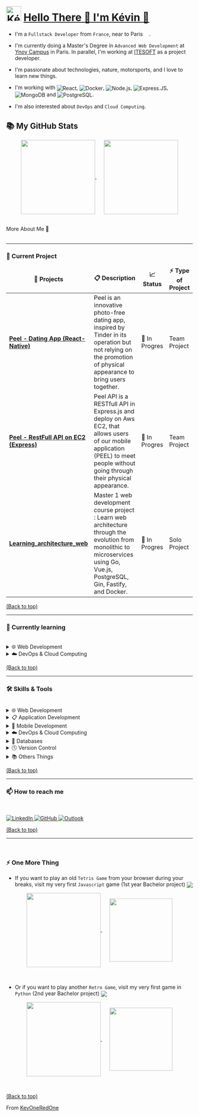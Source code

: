 <h1>
    <img align="rigth" src="https://github.com/KevOneRedOne/KevOneRedOne/blob/feature/readme_style/img/avatar-circle.png" alt="Kévin" height="40" />
    <a name="top" href="https://github.com/KevOneRedOne">Hello There 👋 I'm Kévin 🐺 </a>
</h1>
<!-- TODO: corriger le lien sur main -->

- I'm a `Fullstack Developer` from `France`, near to Paris <img src="https://cdn-icons-png.flaticon.com/512/197/197560.png" width="13"/>.
- I'm currently doing a Master's Degree in `Advanced Web Development` at <a href="https://www.ynov.com/formations/informatique/mastere-expert-en-developpement-web">Ynov Campus</a> in Paris. In parallel, I'm working at <a href="https://www.itesoft.com/fr/">ITESOFT</a> as a project developer.
  
- I'm passionate about technologies, nature, motorsports, and I love to learn new things. 
  
- I'm working with <img align="center" alt="React" src="https://img.shields.io/badge/-React.js-45b8d8?style=flat&logo=react&logoColor=white" />, <img align="center" alt="Docker" src="https://img.shields.io/badge/Docker-2496ED?style=fat&logo=docker&logoColor=white" />, <img align="center" alt="Node.js" src="https://img.shields.io/badge/-Nodejs-43853d?style=flat&logo=Node.js&logoColor=white" />, <img align="center" src="https://img.shields.io/badge/Express.js-000000?style=flat&logo=express&logoColor=white" alt="Express.JS" />, <img align="center" alt="MongoDB" src="https://img.shields.io/badge/-MongoDB-13aa52?style=flat&logo=mongodb&logoColor=white" /> and <img align="center" alt="PostgreSQL" src="https://img.shields.io/badge/PostgreSQL-316192?style=flat&logo=postgresql&logoColor=white" />.
  
- I'm also interested about `DevOps` and `Cloud Computing`.

<h2>
    📚 My GitHub Stats
</h2>  

<p align="center">
    <a href="https://github.com/KevOneRedOne" style="margin-right: 20px">
        <img height=200 align="center" src="https://github-readme-stats.vercel.app/api?username=kevoneredone&show_icons=true&theme=github_dark" />
    </a>
    <a href="https://github.com/KevOneRedOne">
        <img height=200 align="center" src="https://github-readme-stats.vercel.app/api/top-langs?username=kevoneredone&layout=compact&langs_count=8&card_width=320&theme=github_dark&hide=php,twig" />
    </a>
</p>

<br>

<!-- <details> -->

<summary>
    More About Me 🐺
</summary>

<br>

<hr>

<h3>
    🔭 Current Project
</h3>

<table>
  <thead align="center">
    <tr border: none;>
      <td><b>🎁 Projects</b></td>
      <td><b>📋 Description</b></td>
      <td><b>📈 Status</b></td>
      <td><b>⚡ Type of Project</b></td>
    </tr>
  </thead>
  <tbody>
    <tr>
      <td><a href="https://github.com/Peel-Organisation"><b>Peel - Dating App (React-Native)</b></a></td>
      <td>Peel is an innovative photo-free dating app, inspired by Tinder in its operation but not relying on the promotion of physical appearance to bring users together.</td>
      <td>🚧 In Progres</td>
      <td>Team Project</td>
    </tr>
	  <tr>
      <td><a href="https://github.com/Peel-Organisation/Peel_API/tree/development"><b>Peel - RestFull API on EC2 (Express)</b></a></td>
      <td>Peel API is a RESTfull API in Express.js and deploy on Aws EC2, that allows users of our mobile application (PEEL) to meet people without going through their physical appearance.</td>
      <td>🚧 In Progres</td>
      <td>Team Project</td>
    </tr>
    <tr>
      <td><a href="https://github.com/KevOneRedOne/Learning_architecture_web"><b>Learning_architecture_web</b></a></td>
      <td>Master 1 web development course project : Learn web architecture through the evolution from monolithic to microservices using Go, Vue.js, PostgreSQL, Gin, Fastify, and Docker.</td>
      <td>🚧 In Progres</td>
      <td>Solo Project</td>
    </tr>
  </tbody>
</table>

[(Back to top)](#top)

<hr>

<h3>
    🌱 Currently learning
</h3>

<br>

<details>
    <summary>🌐 Web Development</summary>
    <br>
    <p>
        <img align="center" alt="Vue" src="https://img.shields.io/badge/Vue.js-4FC08D?style=flat&logo=vue.js&logoColor=white" />
        <img align="center" alt="GO" src="https://img.shields.io/badge/Go-00ADD8?style=flat&logo=go&logoColor=white" />
        <img align="center" alt="TypeScript" src="https://img.shields.io/badge/TypeScript-007ACC?style=flat&logo=typescript&logoColor=white" />
        <img align="center" alt="Apollo" src="https://img.shields.io/badge/-Apollo%20GraphQL-311C87?style=flat&logo=apollo-graphql&logoColor=white" />
        <img align="center" alt="GraphQL" src="https://img.shields.io/badge/-GraphQL-E10098?style=flat&logo=graphql&logoColor=white" />
        <img align="center" alt="Tailwind" src="https://img.shields.io/badge/Tailwind_CSS-38B2AC?style=flat&logo=tailwind-css&logoColor=white" />
        <img align="center" alt="Jest" src="https://img.shields.io/badge/Jest-323330?style=flat&logo=Jest&logoColor=white" />
        <img align="center" alt="Prisma" src="https://img.shields.io/badge/Prisma-3982CE?style=flat&logo=Prisma&logoColor=white" />
        <img align="center" alt="Sequelize" src="https://img.shields.io/badge/Sequelize-52B0E7?style=flat&logo=Sequelize&logoColor=white" />
        <img align="center" alt="Swagger" src="https://img.shields.io/badge/-Swagger-%23Clojure?style=flat&logo=swagger&logoColor=white" />
    </p>
</details>

<details>
    <summary>☁️ DevOps & Cloud Computing</summary>
    <br>
    <p>
        <img align="center" alt="Google Cloud" src="https://img.shields.io/badge/Google_Cloud-4285F4?style=flat&logo=google-cloud&logoColor=white" />
        <img align="center" alt="Microsoft Azure" src="https://img.shields.io/badge/Microsoft_Azure-0089D6?style=flat&logo=microsoft-azure&logoColor=white" />
        <img align="center" alt="Vercel" src="https://img.shields.io/badge/Vercel-000000?style=flat&logo=vercel&logoColor=white" />
        <img align="center" alt="Jira" src="https://img.shields.io/badge/Jira-0052CC?style=flat&logo=Jira&logoColor=white" />
        <img align="center" alt="Redis" src="https://img.shields.io/badge/Redis-%23DD0031.svg?style=flat&logo=redis&logoColor=white" />
    </p>
</details>

[(Back to top)](#top)

<hr>

<h3>
    🛠️ Skills & Tools
</h3>

<br>

<details>
    <summary>🌐 Web Development</summary>
    <br>
    <p>
        <img align="center" alt="React" src="https://img.shields.io/badge/-React.js-45b8d8?style=flat&logo=react&logoColor=white" />
        <img align="center" alt="Next.js" src="https://img.shields.io/badge/Next.js-black?style=flat&logo=next.js&logoColor=white" />
        <img align="center" alt="Vue" src="https://img.shields.io/badge/Vue.js-4FC08D?style=flat&logo=vue.js&logoColor=white" />
        <img align="center" alt="Nuxt.js" src="https://img.shields.io/badge/Nuxt.js-002E3B?style=flat&logo=nuxtdotjs&logoColor=#00DC82" />
        <img align="center" alt="Express.JS" src="https://img.shields.io/badge/Express.js-000000?style=flat&logo=express&logoColor=white" />
        <img align="center" alt="Fastify.JS" src="https://img.shields.io/badge/Fastify-%23000000.svg?style=flat&logo=fastify&logoColor=white" />
        <img align="center" alt="Node.js" src="https://img.shields.io/badge/-Node.js-43853d?style=flat&logo=Node.js&logoColor=white" /> 
        <img align="center" alt="JavaScript" src="https://img.shields.io/badge/JavaScript-F7DF1E?style=flat&logo=javascript&logoColor=black" />
        <img align="center" alt="HTML5" src="https://img.shields.io/badge/HTML5-E34F26?style=flat&logo=html5&logoColor=white" />
        <img align="center" alt="CSS3" src="https://img.shields.io/badge/CSS3-1572B6?style=flat&logo=css3&logoColor=white"  />
    </p>
</details>

<details>
    <summary>📋 Application Development</summary>
    <br>
    <p>
        <img align="center" alt="GO" src="https://img.shields.io/badge/Go-00ADD8?style=flat&logo=go&logoColor=white" />
        <img align="center" alt="Java" src="https://img.shields.io/badge/Java-ED8B00?style=flate&logo=openjdk&logoColor=white" />
        <img align="center" alt="C#" src="https://img.shields.io/badge/C%23-%23239120.svg?style=flat&logo=csharp&logoColor=white" />
        <img align="center" alt="Python" src="https://img.shields.io/badge/Python-3776AB?style=flat&logo=python&logoColor=white" />
    </p>
</details>

<details>
    <summary>📱 Mobile Development</summary>
    <br>
    <p>
        <img align="center" alt="React-Native" src="https://img.shields.io/badge/React--Native-%2320232a.svg?style=flat&logo=react&logoColor=%2361DAFB" />
        <img align="center" alt="Flutter" src="https://img.shields.io/badge/Flutter-%2302569B.svg?style=flat&logo=Flutter&logoColor=white" />
    </p>
</details>

<details>
    <summary>☁️ DevOps & Cloud Computing</summary>
    <br>
    <p>
        <img align="center" src="https://img.shields.io/badge/Azure_DevOps-0078D7?style=flat&logo=azure-devops&logoColor=white" alt="Azure DevOps" />
        <img align="center" alt="Github actions" src="https://img.shields.io/badge/-Github_Actions-2088FF?style=flat&logo=github-actions&logoColor=white" />
        <img align="center" alt="Amazon AWS" src="https://img.shields.io/badge/Amazon_AWS-FF9900?style=flat&logo=amazonaws&logoColor=white" />
        <img align="center" alt="Docker" src="https://img.shields.io/badge/Docker-2496ED?style=fat&logo=docker&logoColor=white" />
        <img align="center" alt="Nginx" src="https://img.shields.io/badge/Nginx-%23009639.svg?style=flate&logo=nginx&logoColor=white" />
    </p>
</details>

<details>
    <summary>💾 Databases</summary>
    <br>
    <p>
        <img align="center" alt="MongoDB" src="https://img.shields.io/badge/-MongoDB-13aa52?style=flat&logo=mongodb&logoColor=white" />
        <img align="center" alt="PostgreSQL" src="https://img.shields.io/badge/PostgreSQL-316192?style=flat&logo=postgresql&logoColor=white" />
        <img align="center" alt="PostgreSQL" src="https://img.shields.io/badge/MySql-%2300f.svg?style=flat&logo=mysql&logoColor=white" />
    </p>
</details>

<details>
    <summary>🕓 Version Control</summary>
    <br>
    <p>
        <img align="center" src="https://img.shields.io/badge/Git-%23F05033.svg?style=flat&logo=git&logoColor=white" alt="Git" />
        <img align="center" src="https://img.shields.io/badge/Azure_DevOps-0078D7?style=flat&logo=azure-devops&logoColor=white" alt="Azure DevOps" />
        <img align="center" alt="Github" src="https://img.shields.io/badge/Github-%23121011.svg?style=flat&logo=github&logoColor=white" />
        <img align="center" alt="Github Lab" src="https://img.shields.io/badge/Gitlab-%23181717.svg?style=flat&logo=gitlab&logoColor=white" />
    </p>
</details>

<details>
    <summary>📚 Others Things</summary>
    <br>
    <p>
        <img align="center" alt="Jest" src="https://img.shields.io/badge/-Jest-%23C21325?style=flat&logo=jest&logoColor=white" />
        <img align="center" alt="npm" src="https://img.shields.io/badge/-NPM-CB3837?style=flat-square&logo=npm&logoColor=white" />
        <img align="center" alt="yarn" src="https://img.shields.io/badge/-yarn-%232C8EBB.svg?style=flat&logo=yarn&logoColor=white" />
        <img align="center" alt="Postman" src="https://img.shields.io/badge/Postman-FF6C37?style=flat&logo=postman&logoColor=white"  />
        <img align="center" alt="Figma" src="https://img.shields.io/badge/Figma-F24E1E?style=flat&logo=figma&logoColor=white"  />
        <img align="center" alt="Markdown" src="https://img.shields.io/badge/Markdown-000000?style=flat&logo=markdown&logoColor=white"  />
        <img align="center" alt="Styled Components" src="https://img.shields.io/badge/-Styled_Components-db7092?style=flat&logo=styled-components&logoColor=white" />
        <img align="center" alt="Visual Studio Code" src="https://img.shields.io/badge/Visual Studio Code-007ACC?style=flat&logo=visual-studio-code&logoColor=white"  />
        <img align="center" alt="Android Studio" src="https://img.shields.io/badge/Android%20Studio-3DDC84.svg?style=flat&logo=android-studio&logoColor=white"  />
        <img align="center" alt="IntelliJ" src="https://img.shields.io/badge/IntelliJ_IDEA-000000.svg?style=flat&logo=intellij-idea&logoColor=white"  />
        <img align="center" alt="NotePad++" src="https://img.shields.io/badge/Notepad++-90E59A.svg?style=flat&logo=notepad%2b%2b&logoColor=black"  />
        <img align="center" alt="Windows" src="https://img.shields.io/badge/Windows-0078D6?style=flat&logo=windows&logoColor=white"  />
        <img align="center" alt="Ubuntu" src="https://img.shields.io/badge/Ubuntu-E95420?style=flat&logo=ubuntu&logoColor=white"  />
        <img align="center" alt="Notion" src="https://img.shields.io/badge/Notion-%23000000.svg?style=flat&logo=notion&logoColor=white"  />
        <img align="center" alt="Sonnarlint" src="https://img.shields.io/badge/SonarLint-CB2029?style=flat&logo=SONARLINT&logoColor=white" />
        <img align="center" alt="Prettier" src="https://img.shields.io/badge/-Prettier-F7B93E?style=flat&logo=prettier&logoColor=white" />
        <img align="center" alt="EsLint" src="https://img.shields.io/badge/ESLint-4B3263?style=flate&logo=eslint&logoColor=whitee"  />
        <img align="center" alt="Babel" src="https://img.shields.io/badge/Babel-F9DC3e?style=flat&logo=babel&logoColor=black"  />
        <img align="center" alt="Netlify" src="https://img.shields.io/badge/Netlify-%23000000.svg?style=flat&logo=netlify&logoColor=#00C7B7"  />
        <img align="center" alt="Shell Script" src="https://img.shields.io/badge/Shell_Script-%23121011.svg?style=flate&logo=gnu-bash&logoColor=white"  />
        <img align="center" alt="Styled Components" src="https://img.shields.io/badge/yaml-%23ffffff.svg?style=flat&logo=yaml&logoColor=151515" />
    </p>
</details>

[(Back to top)](#top)

<hr>

<h3>
    📫 How to reach me
</h3>

<br>

<p>
    <a href="https://www.linkedin.com/in/kévin-alves-7a96ba146">
        <img src="https://img.shields.io/badge/LinkedIn-0077B5?style=for-the-badge&logo=linkedin&logoColor=white" alt="LinkedIn" />
    </a>
    <a href="https://www.github.com/KevOneRedOne">
        <img src="https://img.shields.io/badge/GitHub-181717?style=for-the-badge&logo=github&logoColor=white" alt="GitHub" />
    </a>
    <a href="https://www.mailto:kevinalves@hotmail.fr">
        <img src="https://img.shields.io/badge/Outlook-0078D4?style=for-the-badge&logo=microsoft-outlook&logoColor=white" alt="Outlook" />
    </a>
</p>

[(Back to top)](#top)

<hr>





</details>

<br>



<!-- 
![GitHub followers](https://img.shields.io/github/followers/KevOneRedOne?style=social)
![GitHub User's stars](https://img.shields.io/github/stars/KevOneRedOne?style=social)


[![Readme Card](https://github-readme-stats.vercel.app/api/pin/?username=anuraghazra&repo=github-readme-stats&theme=react)](https://github.com/anuraghazra/github-readme-stats)


[![Gist Card](https://github-readme-stats.vercel.app/api/gist?id=bbfce31e0217a3689c8d961a356cb10d)](https://gist.github.com/Yizack/bbfce31e0217a3689c8d961a356cb10d/)
 -->




### ⚡ One More Thing

- If you want to play an old `Tetris Game` from your browser during your breaks, visit my very first `Javascript` game (1st year Bachelor project) <a href="https://simplistic-javascript-tetris.netlify.app/"><img align="center" src="https://img.shields.io/badge/website-up-green?style=flat&label=Simplistic-Javascript-Tetris&logo=appveyor" /></a> 


<p align="center">
    <a href="https://simplistic-javascript-tetris.netlify.app/" style="margin-right: 20px">
        <img height=200 align="center" src="https://github.com/KevOneRedOne/KevOneRedOne/blob/feature/readme_style/img/tetrisgame.png" />
    </a>
    <a href="https://github.com/KevOneRedOne/Simplistic-Javascript-Tetris" >
        <img height=170 align="center" src="https://github-readme-stats.vercel.app/api/pin/?username=KevOneRedOne&repo=Simplistic-Javascript-Tetris&theme=react" />
    </a>
</p>

<br>

- Or if you want to play another `Retro Game`, visit my very first game in `Python` (2nd year Bachelor project) <a href="https://github.com/KevOneRedOne/TopGun_Fighter-Raspberry-Pi/tree/main"><img align="center" src="https://img.shields.io/badge/Python-3776AB?style=flat&label=TopGun_Fighter-Raspberry-Pi&logo=python&logoColor=white" /></a>

<p align="center">
    <a href="https://github.com/KevOneRedOne/TopGun_Fighter-Raspberry-Pi" style="margin-right: 20px">
        <img height=200 align="center" src="https://github.com/KevOneRedOne/KevOneRedOne/blob/feature/readme_style/img/topgungame.png" />
    </a>
    <a href="https://github.com/KevOneRedOne/TopGun_Fighter-Raspberry-Pi">
        <img height=170 align="center" src="https://github-readme-stats.vercel.app/api/pin/?username=KevOneRedOne&repo=TopGun_Fighter-Raspberry-Pi&theme=react" />
    </a>
</p>

<br>

[(Back to top)](#top)

From [KevOneRedOne](https://github.com/KevOneRedOne)


